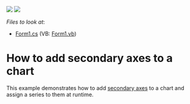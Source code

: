 <!-- default badges list -->
[![](https://img.shields.io/badge/Open_in_DevExpress_Support_Center-FF7200?style=flat-square&logo=DevExpress&logoColor=white)](https://supportcenter.devexpress.com/ticket/details/E1244)
[![](https://img.shields.io/badge/📖_How_to_use_DevExpress_Examples-e9f6fc?style=flat-square)](https://docs.devexpress.com/GeneralInformation/403183)
<!-- default badges end -->
<!-- default file list -->
*Files to look at*:

* [Form1.cs](./CS/SecondaryAxes/Form1.cs) (VB: [Form1.vb](./VB/SecondaryAxes/Form1.vb))
<!-- default file list end -->
# How to add secondary axes to a chart


<p>This example demonstrates how to add <a href="http://devexpress.com/Help/Content.aspx?help=XtraCharts&document=CustomDocument5798.htm">secondary axes</a> to a chart and assign a series to them at runtime.</p>

<br/>


